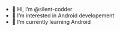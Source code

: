 - 👋 Hi, I’m @silent-codder
- 👀 I’m interested in Android developement 
- 🌱 I’m currently learning Android

<!---
silent-codder/silent-codder is a ✨ special ✨ repository because its `README.md` (this file) appears on your GitHub profile.
You can click the Preview link to take a look at your changes.
--->
